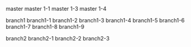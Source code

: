 master
master 1-1
master 1-3
master 1-4

branch1
branch1-1
branch1-2
branch1-3
branch1-4
branch1-5
branch1-6
branch1-7
branch1-8
branch1-9

branch2
branch2-1
branch2-2
branch2-3
